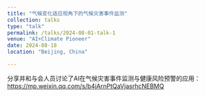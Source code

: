 ```yaml
---
title: "气候变化适应视角下的气候灾害事件监测"
collection: talks
type: "talk"
permalink: /talks/2024-08-01-talk-1
venue: "AI+Climate Pioneer"
date: 2024-08-18
location: "Beijing, China"

---
```


分享并和与会人员讨论了AI在气候灾害事件监测与健康风险预警的应用：https://mp.weixin.qq.com/s/b4jArnPtQaVjasrhcNEBMQ

